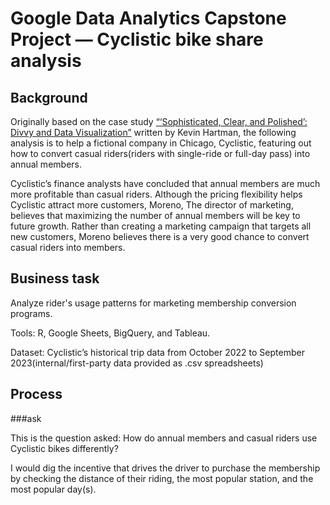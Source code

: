 # Google Data Analytics Capstone Project — Cyclistic bike share analysis

## Background

Originally based on the case study [“‘Sophisticated, Clear, and Polished’: Divvy and Data Visualization”]( https://artscience.blog/home/divvy-dataviz-case-study) written by Kevin Hartman, the following analysis is to help a fictional company in Chicago, Cyclistic, featuring out how to convert casual riders(riders with single-ride or full-day pass) into annual members.

Cyclistic’s finance analysts have concluded that annual members are much more profitable than casual riders. Although the pricing flexibility helps Cyclistic attract more customers, Moreno, The director of marketing, believes that maximizing the number of annual members will be key to future growth. Rather than creating a marketing campaign that targets all new customers, Moreno believes there is a very good chance to convert casual riders into members. 

##  Business task 

Analyze rider's usage patterns for marketing membership conversion programs.

Tools: R, Google Sheets, BigQuery, and Tableau.

Dataset: Cyclistic’s historical trip data from October 2022 to September 2023(internal/first-party data provided as .csv spreadsheets)

## Process

###ask

This is the question asked: How do annual members and casual riders use Cyclistic bikes differently? 

I would dig the incentive that drives the driver to purchase the membership by checking the distance of their riding, the most popular station, and the most popular day(s).

